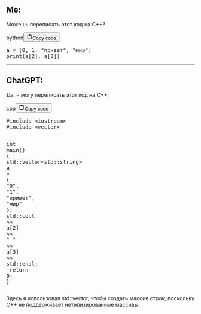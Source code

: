 <h2>Me:</h2>
<p>Можешь переписать этот код на C++?</p>
<div class="code_element"><div class="lang_line"><text>python</text><button class="copy_code_button" onclick="CopyCode(this)"><svg style="width: 1.2em;height: 1.2em;" aria-hidden="true" xmlns="http://www.w3.org/2000/svg" fill="none" viewBox="0 0 24 24"><path stroke="currentColor" stroke-linecap="round" stroke-linejoin="round" stroke-width="2" d="M15 4h3a1 1 0 0 1 1 1v15a1 1 0 0 1-1 1H6a1 1 0 0 1-1-1V5a1 1 0 0 1 1-1h3m0 3h6m-5-4v4h4V3h-4Z"/></svg><text class="unselectable">Copy code</text></button></div><div class="code language-python"><div class="highlight"><pre><span></span><span class="n">a</span> <span class="o">=</span> <span class="p">[</span><span class="mi">0</span><span class="p">,</span> <span class="mi">1</span><span class="p">,</span> <span class="s2">&quot;привет&quot;</span><span class="p">,</span> <span class="s2">&quot;мир&quot;</span><span class="p">]</span>
<span class="nb">print</span><span class="p">(</span><span class="n">a</span><span class="p">[</span><span class="mi">2</span><span class="p">],</span> <span class="n">a</span><span class="p">[</span><span class="mi">3</span><span class="p">])</span>
</pre></div></div></div>
<hr />
<h2>ChatGPT:</h2>
<p>Да, я могу переписать этот код на C++:</p>
<div class="code_element"><div class="lang_line"><text>cpp</text><button class="copy_code_button" onclick="CopyCode(this)"><svg style="width: 1.2em;height: 1.2em;" aria-hidden="true" xmlns="http://www.w3.org/2000/svg" fill="none" viewBox="0 0 24 24"><path stroke="currentColor" stroke-linecap="round" stroke-linejoin="round" stroke-width="2" d="M15 4h3a1 1 0 0 1 1 1v15a1 1 0 0 1-1 1H6a1 1 0 0 1-1-1V5a1 1 0 0 1 1-1h3m0 3h6m-5-4v4h4V3h-4Z"/></svg><text class="unselectable">Copy code</text></button></div><div class="code language-cpp"><div class="highlight"><pre><span></span><span class="cp">#include</span><span class="w"> </span><span class="cpf">&lt;iostream&gt;</span>
<span class="cp">#include</span><span class="w"> </span><span class="cpf">&lt;vector&gt;</span>

<span class="kt">int</span><span class="w"> </span><span class="nf">main</span><span class="p">()</span><span class="w"> </span><span class="p">{</span>
<span class="w">    </span><span class="n">std</span><span class="o">::</span><span class="n">vector</span><span class="o">&lt;</span><span class="n">std</span><span class="o">::</span><span class="n">string</span><span class="o">&gt;</span><span class="w"> </span><span class="n">a</span><span class="w"> </span><span class="o">=</span><span class="w"> </span><span class="p">{</span><span class="w"> </span><span class="s">&quot;0&quot;</span><span class="p">,</span><span class="w"> </span><span class="s">&quot;1&quot;</span><span class="p">,</span><span class="w"> </span><span class="s">&quot;привет&quot;</span><span class="p">,</span><span class="w"> </span><span class="s">&quot;мир&quot;</span><span class="w"> </span><span class="p">};</span>
<span class="w">    </span><span class="n">std</span><span class="o">::</span><span class="n">cout</span><span class="w"> </span><span class="o">&lt;&lt;</span><span class="w"> </span><span class="n">a</span><span class="p">[</span><span class="mi">2</span><span class="p">]</span><span class="w"> </span><span class="o">&lt;&lt;</span><span class="w"> </span><span class="s">&quot; &quot;</span><span class="w"> </span><span class="o">&lt;&lt;</span><span class="w"> </span><span class="n">a</span><span class="p">[</span><span class="mi">3</span><span class="p">]</span><span class="w"> </span><span class="o">&lt;&lt;</span><span class="w"> </span><span class="n">std</span><span class="o">::</span><span class="n">endl</span><span class="p">;</span>
<span class="w">    </span><span class="k">return</span><span class="w"> </span><span class="mi">0</span><span class="p">;</span>
<span class="p">}</span>
</pre></div></div></div>

<p>Здесь я использовал std::vector, чтобы создать массив строк,
поскольку C++ не поддерживает нетипизированные массивы.</p>